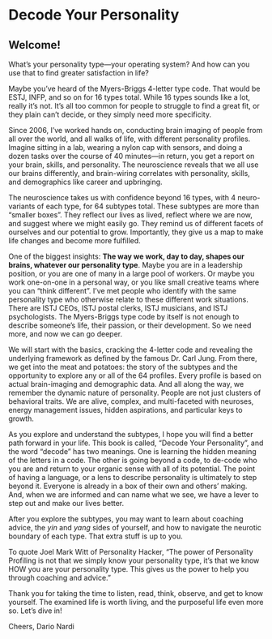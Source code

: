# Decode Your Personality
## Welcome!

What’s your personality type—your operating system? And how can you use that to find greater satisfaction in life?

Maybe you’ve heard of the Myers-Briggs 4-letter type code. That would be ESTJ, INFP, and so on for 16 types total. While 16 types sounds like a lot, really it’s not. It’s all too common for people to struggle to find a great fit, or they plain can’t decide, or they simply need more specificity.

Since 2006, I’ve worked hands on, conducting brain imaging of people from all over the world, and all walks of life, with different personality profiles. Imagine sitting in a lab, wearing a nylon cap with sensors, and doing a dozen tasks over the course of 40 minutes—in return, you get a report on your brain, skills, and personality. The neuroscience reveals that we all use our brains differently, and brain-wiring correlates with personality, skills, and demographics like career and upbringing.

The neuroscience takes us with confidence beyond 16 types, with 4 neuro-variants of each type, for 64 subtypes total. These subtypes are more than “smaller boxes”. They reflect our lives as lived, reflect where we are now, and suggest where we might easily go. They remind us of different facets of ourselves and our potential to grow. Importantly, they give us a map to make life changes and become more fulfilled.

One of the biggest insights: **The way we work, day to day, shapes our brains, whatever our personality type**. Maybe you are in a leadership position, or you are one of many in a large pool of workers. Or maybe you work one-on-one in a personal way, or you like small creative teams where you can “think different”. I’ve met people who identify with the same personality type who otherwise relate to these different work situations. There are ISTJ CEOs, ISTJ postal clerks, ISTJ musicians, and ISTJ psychologists. The Myers-Briggs type code by itself is not enough to describe someone’s life, their passion, or their development. So we need more, and now we can go deeper.

We will start with the basics, cracking the 4-letter code and revealing the underlying framework as defined by the famous Dr. Carl Jung. From there, we get into the meat and potatoes: the story of the subtypes and the opportunity to explore any or all of the 64 profiles. Every profile is based on actual brain-imaging and demographic data. And all along the way, we remember the dynamic nature of personality. People are not just clusters of behavioral traits. We are alive, complex, and multi-faceted with neuroses, energy management issues, hidden aspirations, and particular keys to growth.

As you explore and understand the subtypes, I hope you will find a better path forward in your life. This book is called, “Decode Your Personality”, and the word “decode” has two meanings. One is learning the hidden meaning of the letters in a code. The other is going beyond a code, to de-code who you are and return to your organic sense with all of its potential. The point of having a language, or a lens to describe personality is ultimately to step beyond it. Everyone is already in a box of their own and others’ making. And, when we are informed and can name what we see, we have a lever to step out and make our lives better.

After you explore the subtypes, you may want to learn about coaching advice, the *yin* and *yang* sides of yourself, and how to navigate the neurotic boundary of each type. That extra stuff is up to you.

To quote Joel Mark Witt of Personality Hacker, “The power of Personality Profiling is not that we simply know your personality type, it’s that we know HOW you are your personality type. This gives us the power to help you through coaching and advice.”

Thank you for taking the time to listen, read, think, observe, and get to know yourself. The examined life is worth living, and the purposeful life even more so. Let’s dive in!

Cheers, 
Dario Nardi